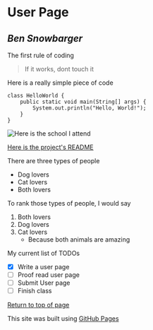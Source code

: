 # **User Page**
## *Ben Snowbarger*

The first rule of coding
> If it works, dont touch it

Here is a really simple piece of code
```
class HelloWorld {
    public static void main(String[] args) {
        System.out.println("Hello, World!"); 
    }
}
```
![Here is the school I attend](https://upload.wikimedia.org/wikipedia/en/thumb/4/44/University_of_California,_San_Diego_seal.svg/1280px-University_of_California,_San_Diego_seal.svg.png)

[Here is the project's README](README.md)

There are three types of people
- Dog lovers
- Cat lovers
- Both lovers

To rank those types of people, I would say
1. Both lovers
2. Dog lovers
2. Cat lovers
   - Because both animals are amazing

My current list of TODOs
- [x] Write a user page
- [ ] Proof read user page
- [ ] Submit User page
- [ ] Finish class

[Return to top of page](#user-page)

This site was built using [GitHub Pages](https://pages.github.com/)
